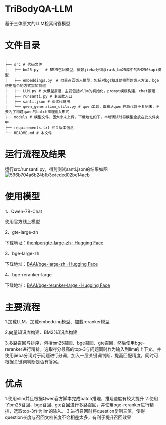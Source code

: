 # TriBodyQA-LLM
基于三体原文的LLM检索问答模型

# 文件目录

```
. 
├── src # 代码文件
│   ├── bm25.py   # BM25召回模型，依赖jieba分词与rank_bm25库中的BM250kapi模型
│   ├── embeddings.py  # 向量召回嵌入模型，包括对bge和其他模型的嵌入方法，bge使用指令的方式需加前缀
│   ├── LLM.py # 大模型推理，主要包括vllm的初始化，prompt模板构建，chat推理
│   ├── runsanti.py # 主函数入口
│   ├── santi.json # 调试代码用
│   └── qwen_generation_utils.py # qwen工具，直接从qwen开源代码中复制来，主要为了构建qwen的batch推理输入形式
├── models # 模型文件，因大小未上传，下载地址如下，本地调试时将模型全放在此文件夹中
├── requirements.txt 相关版本信息
└── README.md # 本文件
```

# 运行流程及结果
运行src/runsanti.py，得到测试santi.json的结果如图
![596b704a6b24bfb3ededed02be14acb](https://github.com/1IsMaple/TriBodyQA-LLM/assets/137876510/592db9ac-be00-4578-bbd2-d052b4ce295c)

# 使用模型

1、Qwen-7B-Chat

使用官方线上模型

2、gte-large-zh

下载地址：[thenlper/gte-large-zh · Hugging Face](https://huggingface.co/thenlper/gte-large-zh)

3、bge-large-zh

下载地址：[BAAI/bge-large-zh · Hugging Face](https://huggingface.co/BAAI/bge-large-zh)

4、bge-reranker-large

下载地址：[BAAI/bge-reranker-large · Hugging Face](https://huggingface.co/BAAI/bge-reranker-large)


# 主要流程

1.加载LLM、加载embedding模型、加载reranker模型

2.向量知识库构建、BM25知识库构建

3.多路召回与排序，包括bm25召回、bge召回、gte召回，然后使用bge-reranker进行精排，选取得分最高的top-3与问题同时作为输入到llm的上下文。并使用jieba分词对于问题进行分词，加入一层关键词判断，提高匹配精度，同时可根据关键词判断是否有答案。

# 优点

1.使用vllm并且根据Qwen官方脚本完成batch推理，推理速度有较大提升
2.使用了bm25召回、bge召回、gte召回进行多路召回，并使用bge-reranker进行精排，选取top-3作为llm的输入。
3.进行召回时将question复制三倍，使得question长度与召回文档长度不会相差太多，有利于提升召回效果
